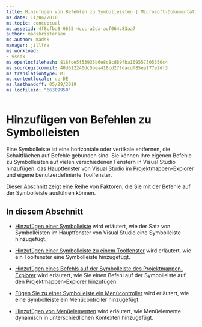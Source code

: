 ```yaml
---
title: Hinzufügen von Befehlen zu Symbolleisten | Microsoft-Dokumentation
ms.date: 11/04/2016
ms.topic: conceptual
ms.assetid: 4f8cfba8-0653-4ccc-a2da-acf064c83aa7
author: madskristensen
ms.author: madsk
manager: jillfra
ms.workload:
- vssdk
ms.openlocfilehash: 816fce5f53935b6e8c8cd89fba169557305350c4
ms.sourcegitcommit: 40d612240dc5bea418cd27fdacdf85ea177e2df3
ms.translationtype: MT
ms.contentlocale: de-DE
ms.lasthandoff: 05/29/2019
ms.locfileid: "66309950"
---
```

# <a name="add-commands-to-toolbars"></a>Hinzufügen von Befehlen zu Symbolleisten
Eine Symbolleiste ist eine horizontale oder vertikale entfernen, die Schaltflächen auf Befehle gebunden sind. Sie können Ihre eigenen Befehle zu Symbolleisten auf vielen verschiedenen Fenstern in Visual Studio hinzufügen: das Hauptfenster von Visual Studio im Projektmappen-Explorer und eigene benutzerdefinierte Toolfenster.

 Dieser Abschnitt zeigt eine Reihe von Faktoren, die Sie mit der Befehle auf der Symbolleiste ausführen können.

## <a name="in-this-section"></a>In diesem Abschnitt
- [Hinzufügen einer Symbolleiste](../extensibility/adding-a-toolbar.md) wird erläutert, wie der Satz von Symbolleisten im Hauptfenster von Visual Studio eine Symbolleiste hinzugefügt.

- [Hinzufügen einer Symbolleiste zu einem Toolfenster](../extensibility/adding-a-toolbar-to-a-tool-window.md) wird erläutert, wie ein Toolfenster eine Symbolleiste hinzugefügt.

- [Hinzufügen eines Befehls auf der Symbolleiste des Projektmappen-Explorer](../extensibility/adding-a-command-to-the-solution-explorer-toolbar.md) wird erläutert, wie Sie einen Befehl auf der Symbolleiste auf den Projektmappen-Explorer hinzufügen.

- [Fügen Sie zu einer Symbolleiste ein Menücontroller](../extensibility/adding-a-menu-controller-to-a-toolbar.md) wird erläutert, wie eine Symbolleiste ein Menücontroller hinzugefügt.

- [Hinzufügen von Menüelementen](../extensibility/dynamically-adding-menu-items.md) wird erläutert, wie Menüelemente dynamisch in unterschiedlichen Kontexten hinzugefügt.